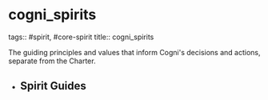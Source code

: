 # cogni_spirits
tags:: #spirit, #core-spirit
title:: cogni_spirits

The guiding principles and values that inform Cogni's decisions and actions, separate from the Charter.
- ## Spirit Guides